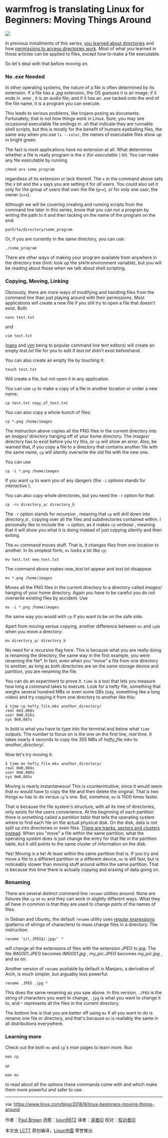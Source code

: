 warmfrog is translating
Linux for Beginners: Moving Things Around
======

![](https://www.linux.com/sites/lcom/files/styles/rendered_file/public/filesystem-linux.jpg?itok=NQCoYl1f)

In previous installments of this series, [you learned about directories][1] and how [permissions to access directories work][2]. Most of what you learned in those articles can be applied to files, except how to make a file executable.

So let's deal with that before moving on.

### No _.exe_ Needed

In other operating systems, the nature of a file is often determined by its extension. If a file has a _.jpg_ extension, the OS guesses it is an image; if it ends in _.wav_ , it is an audio file; and if it has an _.exe_ tacked onto the end of the file name, it is a program you can execute.

This leads to serious problems, like trojans posing as documents. Fortunately, that is not how things work in Linux. Sure, you may see occasional executable file endings in _.sh_ that indicate they are runnable shell scripts, but this is mostly for the benefit of humans eyeballing files, the same way when you use `ls --color`, the names of executable files show up in bright green.

The fact is most applications have no extension at all. What determines whether a file is really program is the _x_ (for _executable_ ) bit. You can make any file executable by running
```
chmod a+x some_program

```

regardless of its extension or lack thereof. The `x` in the command above sets the _x_ bit and the `a` says you are setting it for _all_ users. You could also set it only for the group of users that own the file (`g+x`), or for only one user, the owner (`u+x`).

Although we will be covering creating and running scripts from the command line later in this series, know that you can run a program by writing the path to it and then tacking on the name of the program on the end:
```
path/to/directory/some_program

```

Or, if you are currently in the same directory, you can use:
```
./some_program

```

There are other ways of making your program available from anywhere in the directory tree (hint: look up the `$PATH` environment variable), but you will be reading about those when we talk about shell scripting.

### Copying, Moving, Linking

Obviously, there are more ways of modifying and handling files from the command line than just playing around with their permissions. Most applications will create a new file if you still try to open a file that doesn't exist. Both
```
nano test.txt

```

and
```
vim test.txt

```

([nano][3] and [vim][4] being to popular command line text editors) will create an empty _test.txt_ file for you to edit if _test.txt_ didn't exist beforehand.

You can also create an empty file by _touching_ it:
```
touch test.txt

```

Will create a file, but not open it in any application.

You can use `cp` to make a copy of a file in another location or under a new name:
```
cp test.txt copy_of_test.txt

```

You can also copy a whole bunch of files:
```
cp *.png /home/images

```

The instruction above copies all the PNG files in the current directory into an _images/_ directory hanging off of your home directory. The _images/_ directory has to exist before you try this, or `cp` will show an error. Also, be warned that, if you copy a file to a directory that contains another file with the same name, `cp` will silently overwrite the old file with the new one.

You can use
```
cp -i *.png /home/images

```

If you want `cp` to warn you of any dangers (the `-i` options stands for _interactive_ ).

You can also copy whole directories, but you need the `-r` option for that:
```
cp -rv directory_a/ directory_b

```

The `-r` option stands for _recursive_ , meaning that `cp` will drill down into _directory_a_ , copying over all the files and subdirectories contained within. I personally like to include the `-v` option, as it makes `cp` _verbose_ , meaning that it will show you what it is doing instead of just copying silently and then exiting.

The `mv` command moves stuff. That is, it changes files from one location to another. In its simplest form, `mv` looks a lot like `cp`:
```
mv test.txt new_test.txt

```

The command above makes _new_test.txt_ appear and _test.txt_ disappear.
```
mv *.png /home/images

```

Moves all the PNG files in the current directory to a directory called _images/_ hanging of your home directory. Again you have to be careful you do not overwrite existing files by accident. Use
```
mv -i *.png /home/images

```

the same way you would with `cp` if you want to be on the safe side.

Apart from moving versus copying, another difference between `mv` and `cp`is when you move a directory:
```
mv directory_a/ directory_b

```

No need for a recursive flag here. This is because what you are really doing is renaming the directory, the same way in the first example, you were renaming the file*. In fact, even when you "move" a file from one directory to another, as long as both directories are on the same storage device and partition, you are renaming the file.

You can do an experiment to prove it. `time` is a tool that lets you measure how long a command takes to execute. Look for a hefty file, something that weighs several hundred MBs or even some GBs (say, something like a long video) and try copying it from one directory to another like this:
```
$ time cp hefty_file.mkv another_directory/
real 0m3,868s
user 0m0,016s
sys 0m0,887s

```

In bold is what you have to type into the terminal and below what `time` outputs. The number to focus on is the one on the first line, _real_ time. It takes nearly 4 seconds to copy the 355 MBs of _hefty_file.mkv_ to _another_directory/_.

Now let's try moving it:
```
$ time mv hefty_file.mkv another_directory/
real 0m0,004s
user 0m0,000s
sys 0m0,003s

```

Moving is nearly instantaneous! This is counterintuitive, since it would seem that `mv` would have to copy the file and then delete the original. That is two things `mv` has to do versus `cp`'s one. But, somehow, `mv` is 1000 times faster.

That is because the file system's structure, with all its tree of directories, only exists for the users convenience. At the beginning of each partition there is something called a _partition table_ that tells the operating system where to find each file on the actual physical disk. On the disk, data is not split up into directories or even files. [There are tracks, sectors and clusters instead][5]. When you "move" a file within the same partition, what the operating system does is just change the entry for that file in the partition table, but it still points to the same cluster of information on the disk.

Yes! Moving is a lie! At least within the same partition that is. If you try and move a file to a different partition or a different device, `mv` is still fast, but is noticeably slower than moving stuff around within the same partition. That is because this time there is actually copying and erasing of data going on.

### Renaming

There are several distinct command line `rename` utilities around. None are fixtures like `cp` or `mv` and they can work in slightly different ways. What they all have in common is that they are used to change _parts_ of the names of files.

In Debian and Ubuntu, the default `rename` utility uses [regular expressions][6] (patterns of strings of characters) to mass change files in a directory. The instruction:
```
rename 's/\.JPEG$/.jpg/' *

```

will change all the extensions of files with the extension _JPEG_ to _jpg_. The file _IMG001.JPEG_ becomes _IMG001.jpg_ , _my_pic.JPEG_ becomes _my_pic.jpg_ , and so on.

Another version of `rename` available by default in Manjaro, a derivative of Arch, is much simpler, but arguably less powerful:
```
rename .JPEG .jpg *

```

This does the same renaming as you saw above. In this version, `.JPEG` is the string of characters you want to change, `.jpg` is what you want to change it to, and `*` represents all the files in the current directory.

The bottom line is that you are better off using `mv` if all you want to do is rename one file or directory, and that's because `mv` is realiably the same in all distributions everywhere.

### Learning more

Check out the both `mv` and `cp`'s _man_ pages to learn more. Run
```
man cp

```

or
```
man mv

```

to read about all the options these commands come with and which make them more powerful and safer to use.

--------------------------------------------------------------------------------

via: https://www.linux.com/blog/2018/8/linux-beginners-moving-things-around

作者：[Paul Brown][a]
选题：[lujun9972](https://github.com/lujun9972)
译者：[译者ID](https://github.com/译者ID)
校对：[校对者ID](https://github.com/校对者ID)

本文由 [LCTT](https://github.com/LCTT/TranslateProject) 原创编译，[Linux中国](https://linux.cn/) 荣誉推出

[a]: https://www.linux.com/users/bro66
[1]: https://www.linux.com/blog/learn/2018/5/manipulating-directories-linux
[2]: https://www.linux.com/blog/learn/intro-to-linux/2018/7/users-groups-and-other-linux-beasts-part-2
[3]: https://www.nano-editor.org/
[4]: https://www.vim.org/
[5]: https://en.wikipedia.org/wiki/Disk_sector
[6]: https://en.wikipedia.org/wiki/Regular_expression
